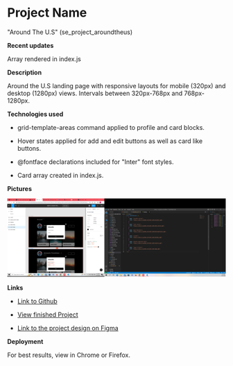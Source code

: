 # Project Name

"Around The U.S" (se_project_aroundtheus)

**Recent updates**

Array rendered in index.js

**Description**

Around the U.S landing page with responsive layouts for mobile (320px) and desktop (1280px) views. Intervals between 320px-768px and 768px-1280px.

**Technologies used**

- grid-template-areas command applied to profile and card blocks.

- Hover states applied for add and edit buttons as well as card like buttons.

- @fontface declarations included for "Inter" font styles.

- Card array created in index.js.

**Pictures**

![alt text](./images/readme/screenshot.png)

**Links**

- [Link to Github](https://github.com/DominickDJ/se_project_aroundtheus.git)

- [View finished Project](https://dominickdj.github.io/se_project_aroundtheus/)

- [Link to the project design on Figma](https://www.figma.com/file/ii4xxsJ0ghevUOcssTlHZv/Sprint-3%3A-Around-the-US?node-id=0%3A1)

**Deployment**

For best results, view in Chrome or Firefox.
